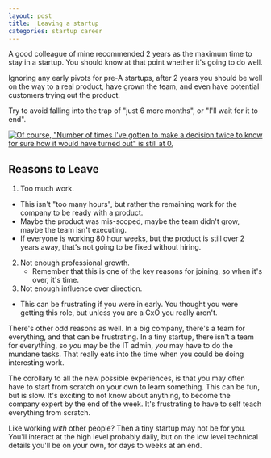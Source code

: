 ```yaml
---
layout: post
title:  Leaving a startup
categories: startup career
---
```


A good colleague of mine recommended 2 years as the maximum time to
stay in a startup. You should know at that point whether it's going to
do well.

Ignoring any early pivots for pre-A startups, after 2 years you should
be well on the way to a real product, have grown the team, and even
have potential customers trying out the product.

Try to avoid falling into the trap of "just 6 more months", or "I'll
wait for it to end".

[![](http://imgs.xkcd.com/comics/settling.png "Of course, &quot;Number of times I&#39;ve gotten to make a decision twice to know for sure how it would have turned out&quot; is still at 0.")](https://xkcd.com/1768/)

Reasons to Leave
----------------

1. Too much work.
 * This isn't "too many hours", but rather the remaining work for the
   company to be ready with a product.
 * Maybe the product was mis-scoped, maybe the team didn't grow, maybe
   the team isn't executing.
 * If everyone is working 80 hour weeks, but the product is still over
   2 years away, that's not going to be fixed without hiring.
2. Not enough professional growth.
   * Remember that this is one of the key reasons for joining, so when
   it's over, it's time.
3. Not enough influence over direction.
 * This can be frustrating if you were in early. You thought you were
   getting this role, but unless you are a CxO you really aren't.

There's other odd reasons as well. In a big company, there's a team
for everything, and that can be frustrating. In a tiny startup, there
isn't a team for everything, so *you* may be the IT admin, *you* may
have to do the mundane tasks. That really eats into the time when you
could be doing interesting work.

The corollary to all the new possible experiences, is that you may
often have to start from scratch on your own to learn something. This
can be fun, but is slow. It's exciting to not know about anything, to
become the company expert by the end of the week. It's frustrating to
have to self teach everything from scratch.

Like working *with* other people? Then a tiny startup may not be for
you. You'll interact at the high level probably daily, but on the low
level technical details you'll be on your own, for days to weeks at an
end.
